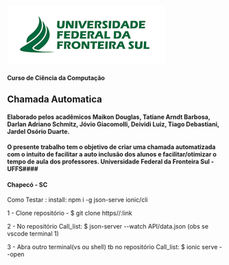![Imagem brasão UFFS](public/img/uffs.png)

#### Curso de Ciência da Computação ####

## Chamada Automatica ##

#### Elaborado pelos acadêmicos Maikon Douglas, Tatiane Arndt Barbosa, Darlan Adriano Schmitz, Jóvio  Giacomolli, Deividi Luiz, Tiago Debastiani, Jardel Osório Duarte. ####  


 #### O presente trabalho tem o objetivo de criar uma chamada automatizada com o intuito de facilitar a auto inclusão dos alunos e facilitar/otimizar o tempo de aula dos professores. Universidade Federal da Fronteira Sul - UFFS####

#### Chapecó - SC ####


Como Testar :
install: npm i -g json-serve ionic/cli 

1 - Clone repositório - $ git clone https//:link
 
2 - No repositório Call_list: $ json-server --watch API/data.json (obs se vscode terminal 1)

3 - Abra outro terminal(vs ou shell) tb no repositório Call_list: $ ionic serve --open 

